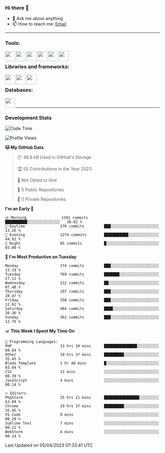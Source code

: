 ### Hi there 👋

- 💬 Ask me about anything
- 📫 How to reach me: [Email]

---

### Tools:
<img align='left' height="32" width="32" src="https://cdn.jsdelivr.net/npm/simple-icons@4.8.0/icons/phpstorm.svg" />
<img align='left' height="32" width="32" src="https://cdn.jsdelivr.net/npm/simple-icons@4.8.0/icons/webstorm.svg" />
<img align='left' height="32" width="32" src="https://cdn.jsdelivr.net/npm/simple-icons@4.8.0/icons/visualstudiocode.svg" />
<img align='left' height="32" width="32" src="https://cdn.jsdelivr.net/npm/simple-icons@4.8.0/icons/sublimetext.svg" />
<img align='left' height="32" width="32" src="https://cdn.jsdelivr.net/npm/simple-icons@4.8.0/icons/laragon.svg" />
<img align='left' height="32" width="32" src="https://cdn.jsdelivr.net/npm/simple-icons@4.8.0/icons/docker.svg" />
<br>

### Libraries and frameworks:
<img align='left' height="32" width="32" src="https://cdn.jsdelivr.net/npm/simple-icons@4.8.0/icons/laravel.svg" />
<img align='left' height="32" width="32" src="https://cdn.jsdelivr.net/npm/simple-icons@4.8.0/icons/vue-dot-js.svg" />
<img align='left' height="32" width="32" src="https://cdn.jsdelivr.net/npm/simple-icons@4.8.0/icons/jquery.svg" />
<br>

### Databases:
<img align='left' height="32" width="32" src="https://cdn.jsdelivr.net/npm/simple-icons@4.8.0/icons/mysql.svg" />
<br>

---
### Development Stats
<!--START_SECTION:waka-->
![Code Time](http://img.shields.io/badge/Code%20Time-1%2C269%20hrs%2050%20mins-blue)

![Profile Views](http://img.shields.io/badge/Profile%20Views-0-blue)

**🐱 My GitHub Data** 

> 📦 48.6 kB Used in GitHub's Storage 
 > 
> 🏆 55 Contributions in the Year 2023
 > 
> 🚫 Not Opted to Hire
 > 
> 📜 5 Public Repositories 
 > 
> 🔑 0 Private Repositories 
 > 
**I'm an Early 🐤** 

```text
🌞 Morning                1101 commits        ██████████░░░░░░░░░░░░░░░   38.82 % 
🌆 Daytime                376 commits         ███░░░░░░░░░░░░░░░░░░░░░░   13.26 % 
🌃 Evening                1274 commits        ███████████░░░░░░░░░░░░░░   44.92 % 
🌙 Night                  85 commits          █░░░░░░░░░░░░░░░░░░░░░░░░   03.00 % 
```
📅 **I'm Most Productive on Tuesday** 

```text
Monday                   374 commits         ███░░░░░░░░░░░░░░░░░░░░░░   13.19 % 
Tuesday                  769 commits         ███████░░░░░░░░░░░░░░░░░░   27.12 % 
Wednesday                212 commits         ██░░░░░░░░░░░░░░░░░░░░░░░   07.48 % 
Thursday                 297 commits         ███░░░░░░░░░░░░░░░░░░░░░░   10.47 % 
Friday                   358 commits         ███░░░░░░░░░░░░░░░░░░░░░░   12.62 % 
Saturday                 464 commits         ████░░░░░░░░░░░░░░░░░░░░░   16.36 % 
Sunday                   362 commits         ███░░░░░░░░░░░░░░░░░░░░░░   12.76 % 
```


📊 **This Week I Spent My Time On** 

```text
💬 Programming Languages: 
PHP                      33 hrs 39 mins      ███████████████░░░░░░░░░░   60.84 % 
Other                    19 hrs 37 mins      █████████░░░░░░░░░░░░░░░░   35.45 % 
Blade Template           1 hr 40 mins        █░░░░░░░░░░░░░░░░░░░░░░░░   03.04 % 
CSS                      12 mins             ░░░░░░░░░░░░░░░░░░░░░░░░░   00.39 % 
JavaScript               4 mins              ░░░░░░░░░░░░░░░░░░░░░░░░░   00.14 % 

🔥 Editors: 
PhpStorm                 35 hrs 21 mins      ████████████████░░░░░░░░░   63.89 % 
Chrome                   19 hrs 37 mins      █████████░░░░░░░░░░░░░░░░   35.45 % 
VS Code                  9 mins              ░░░░░░░░░░░░░░░░░░░░░░░░░   00.29 % 
Sublime Text             7 mins              ░░░░░░░░░░░░░░░░░░░░░░░░░   00.22 % 
WebStorm                 4 mins              ░░░░░░░░░░░░░░░░░░░░░░░░░   00.14 % 
```


 Last Updated on 05/04/2023 07:33:41 UTC
<!--END_SECTION:waka-->

[huyviet]: https://huyviet.vn/
[EMAIl]: https://mail.google.com/mail/u/0/?fs=1&tf=cm&source=mailto&to=huynguyenviet0110@gmail.com
